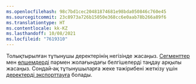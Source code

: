 ```yaml
---
ms.openlocfilehash: 98c7bd1cec20481874681e98bda050846c760e45
ms.sourcegitcommit: 23c8973a726b15050e368cc6e0aab78b266a89f6
ms.translationtype: HT
ms.contentlocale: kk-KZ
ms.lasthandoff: 10/08/2021
ms.locfileid: "7619310"
---
```

Толықтырылған тұтынушы деректерінің негізінде жасаңыз. [Сегменттер](../audience-insights/segments.md) мен [өлшемдерді](../audience-insights/measures.md) пәрмен жолағындағы белгішелерді таңдау арқылы жасаңыз. Сондай‑ақ тұтынушыларға жеке тәжірибені жеткізу үшін [деректерді экспорттауға](../audience-insights/export-destinations.md) болады.
